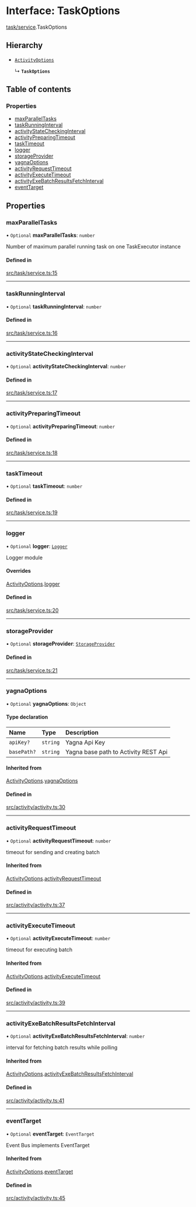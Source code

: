 # Interface: TaskOptions

[task/service](../modules/task_service).TaskOptions

## Hierarchy

- [`ActivityOptions`](activity_activity.ActivityOptions)

  ↳ **`TaskOptions`**

## Table of contents

### Properties

- [maxParallelTasks](task_service.TaskOptions#maxparalleltasks)
- [taskRunningInterval](task_service.TaskOptions#taskrunninginterval)
- [activityStateCheckingInterval](task_service.TaskOptions#activitystatecheckinginterval)
- [activityPreparingTimeout](task_service.TaskOptions#activitypreparingtimeout)
- [taskTimeout](task_service.TaskOptions#tasktimeout)
- [logger](task_service.TaskOptions#logger)
- [storageProvider](task_service.TaskOptions#storageprovider)
- [yagnaOptions](task_service.TaskOptions#yagnaoptions)
- [activityRequestTimeout](task_service.TaskOptions#activityrequesttimeout)
- [activityExecuteTimeout](task_service.TaskOptions#activityexecutetimeout)
- [activityExeBatchResultsFetchInterval](task_service.TaskOptions#activityexebatchresultsfetchinterval)
- [eventTarget](task_service.TaskOptions#eventtarget)

## Properties

### maxParallelTasks

• `Optional` **maxParallelTasks**: `number`

Number of maximum parallel running task on one TaskExecutor instance

#### Defined in

[src/task/service.ts:15](https://github.com/golemfactory/golem-js/blob/f1546de/src/task/service.ts#L15)

___

### taskRunningInterval

• `Optional` **taskRunningInterval**: `number`

#### Defined in

[src/task/service.ts:16](https://github.com/golemfactory/golem-js/blob/f1546de/src/task/service.ts#L16)

___

### activityStateCheckingInterval

• `Optional` **activityStateCheckingInterval**: `number`

#### Defined in

[src/task/service.ts:17](https://github.com/golemfactory/golem-js/blob/f1546de/src/task/service.ts#L17)

___

### activityPreparingTimeout

• `Optional` **activityPreparingTimeout**: `number`

#### Defined in

[src/task/service.ts:18](https://github.com/golemfactory/golem-js/blob/f1546de/src/task/service.ts#L18)

___

### taskTimeout

• `Optional` **taskTimeout**: `number`

#### Defined in

[src/task/service.ts:19](https://github.com/golemfactory/golem-js/blob/f1546de/src/task/service.ts#L19)

___

### logger

• `Optional` **logger**: [`Logger`](utils_logger_logger.Logger)

Logger module

#### Overrides

[ActivityOptions](activity_activity.ActivityOptions).[logger](activity_activity.ActivityOptions#logger)

#### Defined in

[src/task/service.ts:20](https://github.com/golemfactory/golem-js/blob/f1546de/src/task/service.ts#L20)

___

### storageProvider

• `Optional` **storageProvider**: [`StorageProvider`](storage_provider.StorageProvider)

#### Defined in

[src/task/service.ts:21](https://github.com/golemfactory/golem-js/blob/f1546de/src/task/service.ts#L21)

___

### yagnaOptions

• `Optional` **yagnaOptions**: `Object`

#### Type declaration

| Name | Type | Description |
| :------ | :------ | :------ |
| `apiKey?` | `string` | Yagna Api Key |
| `basePath?` | `string` | Yagna base path to Activity REST Api |

#### Inherited from

[ActivityOptions](activity_activity.ActivityOptions).[yagnaOptions](activity_activity.ActivityOptions#yagnaoptions)

#### Defined in

[src/activity/activity.ts:30](https://github.com/golemfactory/golem-js/blob/f1546de/src/activity/activity.ts#L30)

___

### activityRequestTimeout

• `Optional` **activityRequestTimeout**: `number`

timeout for sending and creating batch

#### Inherited from

[ActivityOptions](activity_activity.ActivityOptions).[activityRequestTimeout](activity_activity.ActivityOptions#activityrequesttimeout)

#### Defined in

[src/activity/activity.ts:37](https://github.com/golemfactory/golem-js/blob/f1546de/src/activity/activity.ts#L37)

___

### activityExecuteTimeout

• `Optional` **activityExecuteTimeout**: `number`

timeout for executing batch

#### Inherited from

[ActivityOptions](activity_activity.ActivityOptions).[activityExecuteTimeout](activity_activity.ActivityOptions#activityexecutetimeout)

#### Defined in

[src/activity/activity.ts:39](https://github.com/golemfactory/golem-js/blob/f1546de/src/activity/activity.ts#L39)

___

### activityExeBatchResultsFetchInterval

• `Optional` **activityExeBatchResultsFetchInterval**: `number`

interval for fetching batch results while polling

#### Inherited from

[ActivityOptions](activity_activity.ActivityOptions).[activityExeBatchResultsFetchInterval](activity_activity.ActivityOptions#activityexebatchresultsfetchinterval)

#### Defined in

[src/activity/activity.ts:41](https://github.com/golemfactory/golem-js/blob/f1546de/src/activity/activity.ts#L41)

___

### eventTarget

• `Optional` **eventTarget**: `EventTarget`

Event Bus implements EventTarget

#### Inherited from

[ActivityOptions](activity_activity.ActivityOptions).[eventTarget](activity_activity.ActivityOptions#eventtarget)

#### Defined in

[src/activity/activity.ts:45](https://github.com/golemfactory/golem-js/blob/f1546de/src/activity/activity.ts#L45)
